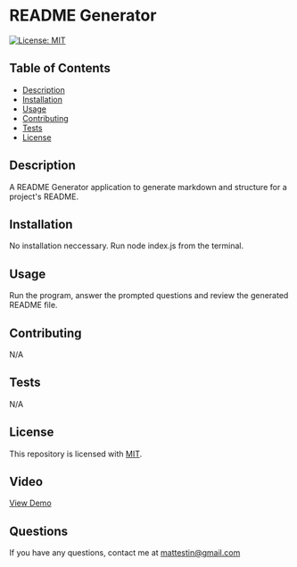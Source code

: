 # README Generator
  [![License: MIT](https://img.shields.io/badge/License-MIT-yellow.svg)](https://opensource.org/licenses/MIT)
## Table of Contents
- [Description](#description)
- [Installation](#installation)
- [Usage](#usage)
- [Contributing](#contributing)
- [Tests](#tests)
- [License](#license)

## Description
A README Generator application to generate markdown and structure for a project's README.

## Installation
No installation neccessary. Run node index.js from the terminal.

## Usage
Run the program, answer the prompted questions and review the generated README file.

## Contributing 
N/A

## Tests 
N/A

## License 
This repository is licensed with [MIT](https://opensource.org/licenses/MIT).


## Video  
[View Demo](https://drive.google.com/file/d/1mZDntai4ug0AXXQNhGqjkoaaabzrLOb9/view?usp=drive_link)

## Questions 
If you have any questions, contact me at [mattestin@gmail.com](mailto:mattestin@gmail.com)